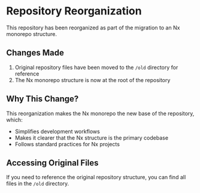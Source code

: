 # Repository Reorganization

This repository has been reorganized as part of the migration to an Nx monorepo structure.

## Changes Made

1. Original repository files have been moved to the `/old` directory for reference
2. The Nx monorepo structure is now at the root of the repository

## Why This Change?

This reorganization makes the Nx monorepo the new base of the repository, which:

- Simplifies development workflows
- Makes it clearer that the Nx structure is the primary codebase
- Follows standard practices for Nx projects

## Accessing Original Files

If you need to reference the original repository structure, you can find all files in the `/old` directory.
